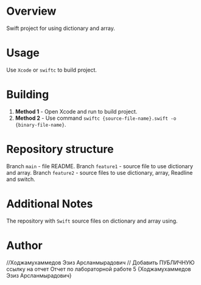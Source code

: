 # Overview

Swift project for using dictionary and array.

# Usage

Use `Xcode` or `swiftc` to build project.

# Building

1. **Method 1** - Open Xcode and run to build project.
2. **Method 2** - Use command `swiftc {source-file-name}.swift -o
{binary-file-name}`.

# Repository structure

Branch `main` - file README.
Branch `feature1` - source file to use dictionary and
array.
Branch `feature2` - source files to use dictionary, array,
Readline and switch.

# Additional Notes

The repository with `Swift` source files on dictionary and array using.

# Author

//Ходжамухаммедов Эзиз Арсланмырадович
// Добавить ПУБЛИЧНУЮ ссылку на отчет Отчет по лабораторной работе 5
{Ходжамухаммедов Эзиз Арсланмырадович}
